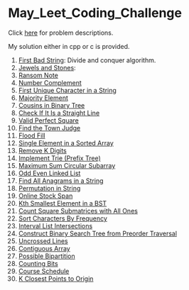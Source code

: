 # May_Leet_Coding_Challenge

Click [here](https://leetcode.com/explore/featured/card/may-leetcoding-challenge/) for problem descriptions.

My solution either in cpp or c is provided.

1. [First Bad String](https://leetcode.com/explore/featured/card/may-leetcoding-challenge/534/week-1-may-1st-may-7th/3316/): Divide and conquer algorithm.
2. [Jewels and Stones](https://leetcode.com/explore/featured/card/may-leetcoding-challenge/534/week-1-may-1st-may-7th/3317/):
3. [Ransom Note](https://leetcode.com/explore/featured/card/may-leetcoding-challenge/534/week-1-may-1st-may-7th/3318/)
4. [Number Complement](https://leetcode.com/explore/featured/card/may-leetcoding-challenge/534/week-1-may-1st-may-7th/3319/)
5. [First Unique Character in a String](https://leetcode.com/explore/featured/card/may-leetcoding-challenge/534/week-1-may-1st-may-7th/3320/)
6. [Majority Element](https://leetcode.com/explore/featured/card/may-leetcoding-challenge/534/week-1-may-1st-may-7th/3321/)
7. [Cousins in Binary Tree](https://leetcode.com/explore/featured/card/may-leetcoding-challenge/534/week-1-may-1st-may-7th/3322/)
8. [Check If It Is a Straight Line](https://leetcode.com/explore/featured/card/may-leetcoding-challenge/535/week-2-may-8th-may-14th/3323/)
9. [Valid Perfect Square](https://leetcode.com/explore/featured/card/may-leetcoding-challenge/535/week-2-may-8th-may-14th/3324/)
10. [Find the Town Judge](https://leetcode.com/explore/featured/card/may-leetcoding-challenge/535/week-2-may-8th-may-14th/3325/)
11. [Flood Fill](https://leetcode.com/explore/featured/card/may-leetcoding-challenge/535/week-2-may-8th-may-14th/3326/)
12. [Single Element in a Sorted Array](https://leetcode.com/explore/featured/card/may-leetcoding-challenge/535/week-2-may-8th-may-14th/3327/)
13. [Remove K Digits](https://leetcode.com/explore/featured/card/may-leetcoding-challenge/535/week-2-may-8th-may-14th/3328/)
14. [Implement Trie (Prefix Tree)](https://leetcode.com/explore/featured/card/may-leetcoding-challenge/535/week-2-may-8th-may-14th/3329/)
15. [Maximum Sum Circular Subarray](https://leetcode.com/explore/featured/card/may-leetcoding-challenge/535/week-2-may-8th-may-14th/3330/)
16. [Odd Even Linked List](https://leetcode.com/explore/featured/card/may-leetcoding-challenge/535/week-2-may-8th-may-14th/3331/)
17. [Find All Anagrams in a String](https://leetcode.com/explore/featured/card/may-leetcoding-challenge/535/week-2-may-8th-may-14th/3332/)
18. [Permutation in String](https://leetcode.com/explore/featured/card/may-leetcoding-challenge/535/week-2-may-8th-may-14th/3333/)
19. [Online Stock Span](https://leetcode.com/explore/featured/card/may-leetcoding-challenge/535/week-2-may-8th-may-14th/3334/)
20. [Kth Smallest Element in a BST](https://leetcode.com/explore/featured/card/may-leetcoding-challenge/535/week-2-may-8th-may-14th/3335/)
21. [Count Square Submatrices with All Ones](https://leetcode.com/explore/featured/card/may-leetcoding-challenge/535/week-2-may-8th-may-14th/3336/)
22. [Sort Characters By Frequency](https://leetcode.com/explore/featured/card/may-leetcoding-challenge/535/week-2-may-8th-may-14th/3337/)
23. [Interval List Intersections](https://leetcode.com/explore/featured/card/may-leetcoding-challenge/535/week-2-may-8th-may-14th/3338/)
24. [Construct Binary Search Tree from Preorder Traversal](https://leetcode.com/explore/featured/card/may-leetcoding-challenge/535/week-2-may-8th-may-14th/3339/)
25. [Uncrossed Lines](https://leetcode.com/explore/featured/card/may-leetcoding-challenge/535/week-2-may-8th-may-14th/3340/)
26. [Contiguous Array](https://leetcode.com/explore/featured/card/may-leetcoding-challenge/535/week-2-may-8th-may-14th/3341/)
27. [Possible Bipartition](https://leetcode.com/explore/featured/card/may-leetcoding-challenge/535/week-2-may-8th-may-14th/3342/)
28. [Counting Bits](https://leetcode.com/explore/featured/card/may-leetcoding-challenge/535/week-2-may-8th-may-14th/3343/)
29. [Course Schedule](https://leetcode.com/explore/featured/card/may-leetcoding-challenge/535/week-2-may-8th-may-14th/3344/)
30. [K Closest Points to Origin](https://leetcode.com/explore/featured/card/may-leetcoding-challenge/535/week-2-may-8th-may-14th/3345/)

